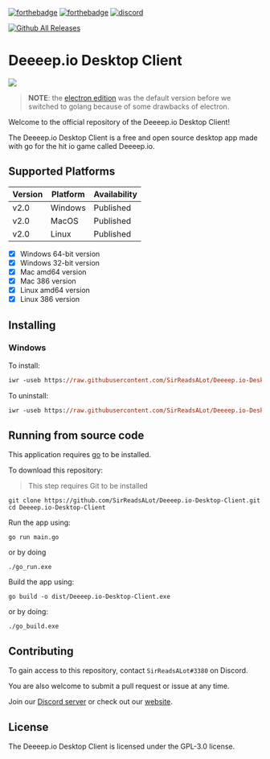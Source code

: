 [![forthebadge](https://forthebadge.com/images/badges/made-with-go.svg)](https://forthebadge.com) [![forthebadge](https://forthebadge.com/images/badges/open-source.svg)](https://forthebadge.com) [![discord](https://img.shields.io/discord/841929038620786689?label=DISCORD%20SERVER&style=for-the-badge)](https://discord.gg/BMHVrKYeem)

[![Github All Releases](https://img.shields.io/github/downloads/SirReadsALot/Deeeep.io-Desktop-Client/total.svg)]()


# Deeeep.io Desktop Client

<img src="./assets/golang_logo.png">

> **NOTE**: the [electron edition](https://github.com/SirReadsALot/Deeeep.io-Desktop-Client/tree/electron) was the default version before we switched to golang because of some drawbacks of electron.

Welcome to the official repository of the Deeeep.io Desktop Client!

The Deeeep.io Desktop Client is a free and open source desktop app made with go for the hit io game called Deeeep.io.

## Supported Platforms

| Version | Platform | Availability| 
| ------- | -------- | ----------- |
| v2.0  | Windows  | Published | 
| v2.0    | MacOS    | Published |
| v2.0    | Linux | Published |

- [x] Windows 64-bit version
- [x] Windows 32-bit version
- [x] Mac amd64 version
- [x] Mac 386 version
- [x] Linux amd64 version
- [x] Linux 386 version

## Installing

### Windows

To install:
```ps
iwr -useb https://raw.githubusercontent.com/SirReadsALot/Deeeep.io-Desktop-Client/golang/installers/install-windows.ps1 | iex
```

To uninstall:
```ps
iwr -useb https://raw.githubusercontent.com/SirReadsALot/Deeeep.io-Desktop-Client/golang/installers/uninstall-windows.ps1 | iex
```

## Running from source code

This application requires [go](https://go.dev/) to be installed.

To download this repository:

> This step requires Git to be installed
```
git clone https://github.com/SirReadsALot/Deeeep.io-Desktop-Client.git
cd Deeeep.io-Desktop-Client
```

Run the app using:
```
go run main.go
```
or by doing
```
./go_run.exe
```

Build the app using:
```
go build -o dist/Deeeep.io-Desktop-Client.exe
```
or by doing:
```
./go_build.exe
```

## Contributing

To gain access to this repository, contact `SirReadsALot#3380` on Discord.

You are also welcome to submit a pull request or issue at any time.

Join our [Discord server](https://discord.gg/BMHVrKYeem) or check out our [website](https://sralcodeproj.netlify.app/deeeep.io_desktop_client).

## License

The Deeeep.io Desktop Client is licensed under the GPL-3.0 license.
